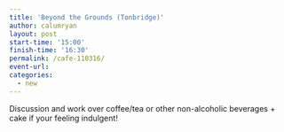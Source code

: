 ```yaml
---
title: 'Beyond the Grounds (Tonbridge)'
author: calumryan
layout: post
start-time: '15:00'
finish-time: '16:30'
permalink: /cafe-110316/
event-url:
categories:
  - new
---
```

Discussion and work over coffee/tea or other non-alcoholic beverages + cake if your feeling indulgent!
<!--more-->
